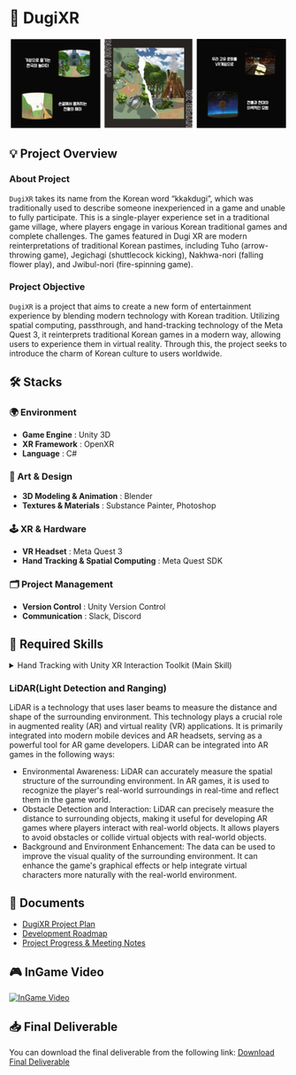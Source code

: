 # 🏹 DugiXR
![이미지 설명](./DugiXR_IMG/title.jpg)

## 💡 Project Overview
### About Project
`DugiXR` takes its name from the Korean word “kkakdugi”, which was traditionally used to describe someone inexperienced in a game and unable to fully participate. This is a single-player experience set in a traditional game village, where players engage in various Korean traditional games and complete challenges. The games featured in Dugi XR are modern reinterpretations of traditional Korean pastimes, including Tuho (arrow-throwing game), Jegichagi (shuttlecock kicking), Nakhwa-nori (falling flower play), and Jwibul-nori (fire-spinning game).
### Project Objective
`DugiXR` is a project that aims to create a new form of entertainment experience by blending modern technology with Korean tradition. Utilizing spatial computing, passthrough, and hand-tracking technology of the Meta Quest 3, it reinterprets traditional Korean games in a modern way, allowing users to experience them in virtual reality. Through this, the project seeks to introduce the charm of Korean culture to users worldwide.

## 🛠️ Stacks
### 🌍 Environment
- **Game Engine** : Unity 3D
- **XR Framework** : OpenXR
- **Language** : C#
### 🎨 Art & Design
- **3D Modeling & Animation** : Blender
- **Textures & Materials** : Substance Painter, Photoshop
### 🕹️ XR & Hardware
- **VR Headset** : Meta Quest 3
- **Hand Tracking & Spatial Computing** : Meta Quest SDK
### 🗂️ Project Management
- **Version Control** : Unity Version Control
- **Communication** : Slack, Discord

## 🎯 Required Skills
<details>
  <summary>Hand Tracking with Unity XR Interaction Toolkit (Main Skill)</summary>
  Unity XR Interaction Toolkit for hand tracking is a technology used in VR and AR projects to track and interact with the user's hands in real-time using Unity. This technology integrates with Unity's XR platform, allowing users to perform various interactions such as selecting, dragging, and dropping objects within a virtual environment using their hands. It provides the following features:
  - **Hand Tracking**: Accurately tracks the user's hands and reflects real-world hand movements within the virtual environment.
  - **Interaction**: Enables users to touch, grab, and throw virtual objects using their hands for seamless interaction within the virtual environment.
  - **Event System**: Executes game logic and processes interaction outcomes in response to user interactions.
  - **Cross-Platform Support**: Provides compatibility with various VR and AR platforms, allowing use on multiple devices and headsets.
  - **Customizable Features**: Offers extensibility, allowing developers to freely customize game logic and interaction styles.
</details>

### LiDAR(Light Detection and Ranging)
LiDAR is a technology that uses laser beams to measure the distance and shape of the surrounding environment. This technology plays a crucial role in augmented reality (AR) and virtual reality (VR) applications. It is primarily integrated into modern mobile devices and AR headsets, serving as a powerful tool for AR game developers. LiDAR can be integrated into AR games in the following ways:
- Environmental Awareness: LiDAR can accurately measure the spatial structure of the surrounding environment. In AR games, it is used to recognize the player's real-world surroundings in real-time and reflect them in the game world.
- Obstacle Detection and Interaction: LiDAR can precisely measure the distance to surrounding objects, making it useful for developing AR games where players interact with real-world objects. It allows players to avoid obstacles or collide virtual objects with real-world objects.
- Background and Environment Enhancement: The data can be used to improve the visual quality of the surrounding environment. It can enhance the game's graphical effects or help integrate virtual characters more naturally with the real-world environment.

## 📄 Documents
- [DugiXR Project Plan](./DugiXR_PDF/DugiXR_프로젝트기획안-압축됨.pdf)
- [Development Roadmap](./DugiXR_PDF/다은_개발로드맵.pdf)
- [Project Progress & Meeting Notes](./DugiXR_PDF/DugiXR_진행과정.pdf)

## 🎮 InGame Video
[![InGame Video](https://img.youtube.com/vi/uoZCPzFqd20/0.jpg)](https://youtu.be/uoZCPzFqd20)

## 📥 Final Deliverable
You can download the final deliverable from the following link: [Download Final Deliverable](https://bit.ly/DugiXR)
